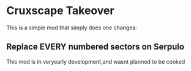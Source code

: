 # Cruxscape Takeover
This is a simple mod that simply does one changes:
## Replace EVERY numbered sectors on Serpulo

This mod is in veryearly development,and wasnt planned to be cooked

